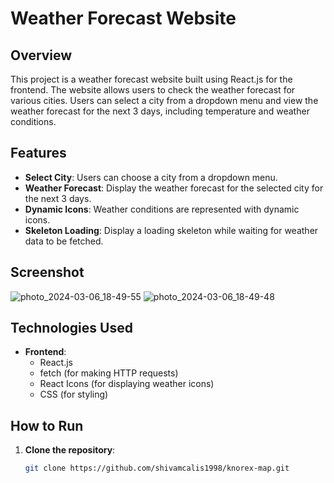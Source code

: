 # Weather Forecast Website

## Overview

This project is a weather forecast website built using React.js for the frontend. The website allows users to check the weather forecast for various cities. Users can select a city from a dropdown menu and view the weather forecast for the next 3 days, including temperature and weather conditions.

## Features

- **Select City**: Users can choose a city from a dropdown menu.
- **Weather Forecast**: Display the weather forecast for the selected city for the next 3 days.
- **Dynamic Icons**: Weather conditions are represented with dynamic icons.
- **Skeleton Loading**: Display a loading skeleton while waiting for weather data to be fetched.

## Screenshot
![photo_2024-03-06_18-49-55](https://github.com/shivamcalis1998/knorex-map/assets/114653221/6e2dcbd1-cde1-4c1d-ae9e-87889ccc2aae)
![photo_2024-03-06_18-49-48](https://github.com/shivamcalis1998/knorex-map/assets/114653221/a03e4a85-1070-4d04-804f-8e9a7fee2be7)


## Technologies Used

- **Frontend**:
  - React.js
  - fetch (for making HTTP requests)
  - React Icons (for displaying weather icons)
  - CSS (for styling)

## How to Run

1. **Clone the repository**:
   ```bash
   git clone https://github.com/shivamcalis1998/knorex-map.git
